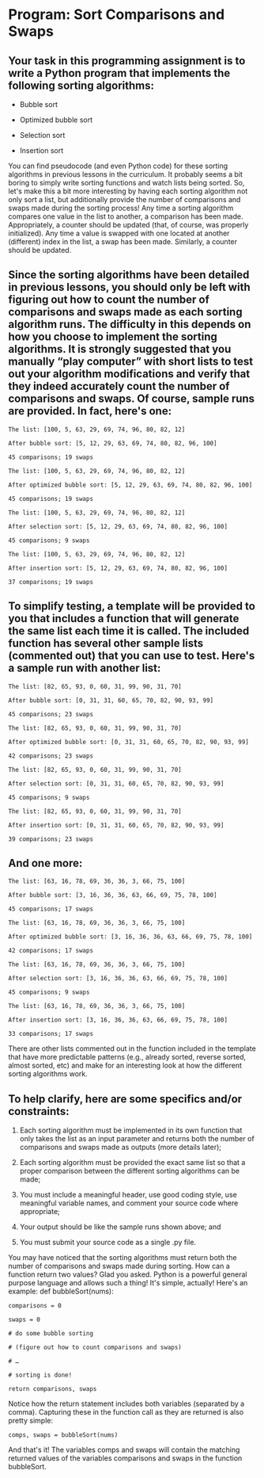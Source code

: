 # Program: Sort Comparisons and Swaps

## Your task in this programming assignment is to write a Python program that implements the following sorting algorithms:

- Bubble sort

- Optimized bubble sort

- Selection sort

- Insertion sort

You can find pseudocode (and even Python code) for these sorting algorithms in previous lessons in the
curriculum. It probably seems a bit boring to simply write sorting functions and watch lists being
sorted. So, let's make this a bit more interesting by having each sorting algorithm not only sort a list, but
additionally provide the number of comparisons and swaps made during the sorting process! Any time
a sorting algorithm compares one value in the list to another, a comparison has been made.
Appropriately, a counter should be updated (that, of course, was properly initialized). Any time a value
is swapped with one located at another (different) index in the list, a swap has been made. Similarly, a
counter should be updated.

## Since the sorting algorithms have been detailed in previous lessons, you should only be left with figuring out how to count the number of comparisons and swaps made as each sorting algorithm runs. The difficulty in this depends on how you choose to implement the sorting algorithms. It is strongly suggested that you manually “play computer” with short lists to test out your algorithm modifications and verify that they indeed accurately count the number of comparisons and swaps. Of course, sample runs are provided. In fact, here's one:

    The list: [100, 5, 63, 29, 69, 74, 96, 80, 82, 12]

    After bubble sort: [5, 12, 29, 63, 69, 74, 80, 82, 96, 100]

    45 comparisons; 19 swaps

    The list: [100, 5, 63, 29, 69, 74, 96, 80, 82, 12]

    After optimized bubble sort: [5, 12, 29, 63, 69, 74, 80, 82, 96, 100]

    45 comparisons; 19 swaps

    The list: [100, 5, 63, 29, 69, 74, 96, 80, 82, 12]

    After selection sort: [5, 12, 29, 63, 69, 74, 80, 82, 96, 100]

    45 comparisons; 9 swaps

    The list: [100, 5, 63, 29, 69, 74, 96, 80, 82, 12]

    After insertion sort: [5, 12, 29, 63, 69, 74, 80, 82, 96, 100]

    37 comparisons; 19 swaps

## To simplify testing, a template will be provided to you that includes a function that will generate the same list each time it is called. The included function has several other sample lists (commented out) that you can use to test. Here's a sample run with another list:

    The list: [82, 65, 93, 0, 60, 31, 99, 90, 31, 70]

    After bubble sort: [0, 31, 31, 60, 65, 70, 82, 90, 93, 99]

    45 comparisons; 23 swaps

    The list: [82, 65, 93, 0, 60, 31, 99, 90, 31, 70]

    After optimized bubble sort: [0, 31, 31, 60, 65, 70, 82, 90, 93, 99]

    42 comparisons; 23 swaps

    The list: [82, 65, 93, 0, 60, 31, 99, 90, 31, 70]

    After selection sort: [0, 31, 31, 60, 65, 70, 82, 90, 93, 99]

    45 comparisons; 9 swaps

    The list: [82, 65, 93, 0, 60, 31, 99, 90, 31, 70]

    After insertion sort: [0, 31, 31, 60, 65, 70, 82, 90, 93, 99]

    39 comparisons; 23 swaps

## And one more:

    The list: [63, 16, 78, 69, 36, 36, 3, 66, 75, 100]

    After bubble sort: [3, 16, 36, 36, 63, 66, 69, 75, 78, 100]

    45 comparisons; 17 swaps

    The list: [63, 16, 78, 69, 36, 36, 3, 66, 75, 100]

    After optimized bubble sort: [3, 16, 36, 36, 63, 66, 69, 75, 78, 100]

    42 comparisons; 17 swaps

    The list: [63, 16, 78, 69, 36, 36, 3, 66, 75, 100]

    After selection sort: [3, 16, 36, 36, 63, 66, 69, 75, 78, 100]

    45 comparisons; 9 swaps

    The list: [63, 16, 78, 69, 36, 36, 3, 66, 75, 100]

    After insertion sort: [3, 16, 36, 36, 63, 66, 69, 75, 78, 100]

    33 comparisons; 17 swaps

There are other lists commented out in the function included in the template that have more predictable
patterns (e.g., already sorted, reverse sorted, almost sorted, etc) and make for an interesting look at how
the different sorting algorithms work.

## To help clarify, here are some specifics and/or constraints:

1. Each sorting algorithm must be implemented in its own function that only takes the list as an
input parameter and returns both the number of comparisons and swaps made as outputs
(more details later);

2. Each sorting algorithm must be provided the exact same list so that a proper comparison between
the different sorting algorithms can be made;

3. You must include a meaningful header, use good coding style, use meaningful variable names,
and comment your source code where appropriate;

4. Your output should be like the sample runs shown above; and

5. You must submit your source code as a single .py file.

You may have noticed that the sorting algorithms must return both the number of comparisons and
swaps made during sorting. How can a function return two values? Glad you asked. Python is a
powerful general purpose language and allows such a thing! It's simple, actually! Here's an example:
def bubbleSort(nums):

    comparisons = 0

    swaps = 0

    # do some bubble sorting

    # (figure out how to count comparisons and swaps)

    # …

    # sorting is done!

    return comparisons, swaps

Notice how the return statement includes both variables (separated by a comma). Capturing these in the
function call as they are returned is also pretty simple:

    comps, swaps = bubbleSort(nums)

And that's it! The variables comps and swaps will contain the matching returned values of the variables
comparisons and swaps in the function bubbleSort.
